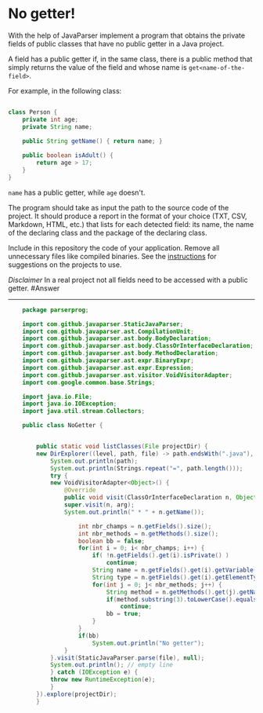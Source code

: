 # No getter!

With the help of JavaParser implement a program that obtains the private fields of public classes that have no public getter in a Java project. 

A field has a public getter if, in the same class, there is a public method that simply returns the value of the field and whose name is `get<name-of-the-field>`.

For example, in the following class:

```Java

class Person {
    private int age;
    private String name;
    
    public String getName() { return name; }

    public boolean isAdult() {
        return age > 17;
    }
}
```

`name` has a public getter, while `age` doesn't.

The program should take as input the path to the source code of the project. It should produce a report in the format of your choice (TXT, CSV, Markdown, HTML, etc.) that lists for each detected field: its name, the name of the declaring class and the package of the declaring class.

Include in this repository the code of your application. Remove all unnecessary files like compiled binaries. See the [instructions](../sujet.md) for suggestions on the projects to use.

*Disclaimer* In a real project not all fields need to be accessed with a public getter.
#Answer
__________________________________________________________________________________________________________________________________________________

```Java
	package parserprog;

	import com.github.javaparser.StaticJavaParser;
	import com.github.javaparser.ast.CompilationUnit;
	import com.github.javaparser.ast.body.BodyDeclaration;
	import com.github.javaparser.ast.body.ClassOrInterfaceDeclaration;
	import com.github.javaparser.ast.body.MethodDeclaration;
	import com.github.javaparser.ast.expr.BinaryExpr;
	import com.github.javaparser.ast.expr.Expression;
	import com.github.javaparser.ast.visitor.VoidVisitorAdapter;
	import com.google.common.base.Strings;

	import java.io.File;
	import java.io.IOException;
	import java.util.stream.Collectors;

	public class NoGetter {


		public static void listClasses(File projectDir) {
		new DirExplorer((level, path, file) -> path.endsWith(".java"), (level, path, file) -> {
		    System.out.println(path);
		    System.out.println(Strings.repeat("=", path.length()));
		    try {
			new VoidVisitorAdapter<Object>() {
			    @Override
			    public void visit(ClassOrInterfaceDeclaration n, Object arg) {
				super.visit(n, arg);
				System.out.println(" * " + n.getName());

					int nbr_champs = n.getFields().size();
					int nbr_methods = n.getMethods().size();
					boolean bb = false;
					for(int i = 0; i< nbr_champs; i++) {
						if( !n.getFields().get(i).isPrivate() ) 
							continue;
						String name = n.getFields().get(i).getVariable(0).toString();
						String type = n.getFields().get(i).getElementType().toString();
						for(int j = 0; j< nbr_methods; j++) {
							String method = n.getMethods().get(j).getName().toString();
							if(method.substring(3).toLowerCase().equals(name) && n.getMethods().get(j).isPublic() && n.getMethods().get(j).getType().toString().equals(type) && n.getMethods().get(0).getBody().get().getStatements().size() == 1) 
								continue;
							bb = true;
						}
					}
					if(bb)
						System.out.println("No getter");
			    }
			}.visit(StaticJavaParser.parse(file), null);
			System.out.println(); // empty line
		    } catch (IOException e) {
			throw new RuntimeException(e);
		    }
		}).explore(projectDir);
	    }
	    
```
